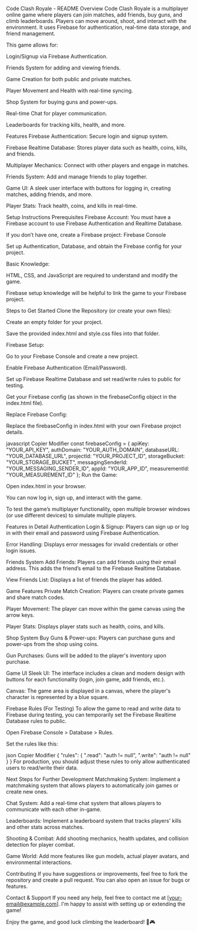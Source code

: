 Code Clash Royale - README
Overview
Code Clash Royale is a multiplayer online game where players can join matches, add friends, buy guns, and climb leaderboards. Players can move around, shoot, and interact with the environment. It uses Firebase for authentication, real-time data storage, and friend management.

This game allows for:

Login/Signup via Firebase Authentication.

Friends System for adding and viewing friends.

Game Creation for both public and private matches.

Player Movement and Health with real-time syncing.

Shop System for buying guns and power-ups.

Real-time Chat for player communication.

Leaderboards for tracking kills, health, and more.

Features
Firebase Authentication: Secure login and signup system.

Firebase Realtime Database: Stores player data such as health, coins, kills, and friends.

Multiplayer Mechanics: Connect with other players and engage in matches.

Friends System: Add and manage friends to play together.

Game UI: A sleek user interface with buttons for logging in, creating matches, adding friends, and more.

Player Stats: Track health, coins, and kills in real-time.

Setup Instructions
Prerequisites
Firebase Account: You must have a Firebase account to use Firebase Authentication and Realtime Database.

If you don’t have one, create a Firebase project: Firebase Console

Set up Authentication, Database, and obtain the Firebase config for your project.

Basic Knowledge:

HTML, CSS, and JavaScript are required to understand and modify the game.

Firebase setup knowledge will be helpful to link the game to your Firebase project.

Steps to Get Started
Clone the Repository (or create your own files):

Create an empty folder for your project.

Save the provided index.html and style.css files into that folder.

Firebase Setup:

Go to your Firebase Console and create a new project.

Enable Firebase Authentication (Email/Password).

Set up Firebase Realtime Database and set read/write rules to public for testing.

Get your Firebase config (as shown in the firebaseConfig object in the index.html file).

Replace Firebase Config:

Replace the firebaseConfig in index.html with your own Firebase project details.

javascript
Copier
Modifier
const firebaseConfig = {
  apiKey: "YOUR_API_KEY",
  authDomain: "YOUR_AUTH_DOMAIN",
  databaseURL: "YOUR_DATABASE_URL",
  projectId: "YOUR_PROJECT_ID",
  storageBucket: "YOUR_STORAGE_BUCKET",
  messagingSenderId: "YOUR_MESSAGING_SENDER_ID",
  appId: "YOUR_APP_ID",
  measurementId: "YOUR_MEASUREMENT_ID"
};
Run the Game:

Open index.html in your browser.

You can now log in, sign up, and interact with the game.

To test the game’s multiplayer functionality, open multiple browser windows (or use different devices) to simulate multiple players.

Features in Detail
Authentication
Login & Signup: Players can sign up or log in with their email and password using Firebase Authentication.

Error Handling: Displays error messages for invalid credentials or other login issues.

Friends System
Add Friends: Players can add friends using their email address. This adds the friend’s email to the Firebase Realtime Database.

View Friends List: Displays a list of friends the player has added.

Game Features
Private Match Creation: Players can create private games and share match codes.

Player Movement: The player can move within the game canvas using the arrow keys.

Player Stats: Displays player stats such as health, coins, and kills.

Shop System
Buy Guns & Power-ups: Players can purchase guns and power-ups from the shop using coins.

Gun Purchases: Guns will be added to the player's inventory upon purchase.

Game UI
Sleek UI: The interface includes a clean and modern design with buttons for each functionality (login, join game, add friends, etc.).

Canvas: The game area is displayed in a canvas, where the player's character is represented by a blue square.

Firebase Rules (For Testing)
To allow the game to read and write data to Firebase during testing, you can temporarily set the Firebase Realtime Database rules to public.

Open Firebase Console > Database > Rules.

Set the rules like this:

json
Copier
Modifier
{
  "rules": {
    ".read": "auth != null",
    ".write": "auth != null"
  }
}
For production, you should adjust these rules to only allow authenticated users to read/write their data.

Next Steps for Further Development
Matchmaking System: Implement a matchmaking system that allows players to automatically join games or create new ones.

Chat System: Add a real-time chat system that allows players to communicate with each other in-game.

Leaderboards: Implement a leaderboard system that tracks players' kills and other stats across matches.

Shooting & Combat: Add shooting mechanics, health updates, and collision detection for player combat.

Game World: Add more features like gun models, actual player avatars, and environmental interactions.

Contributing
If you have suggestions or improvements, feel free to fork the repository and create a pull request. You can also open an issue for bugs or features.

Contact & Support
If you need any help, feel free to contact me at [your-email@example.com]. I'm happy to assist with setting up or extending the game!

Enjoy the game, and good luck climbing the leaderboard! 🚀🎮
